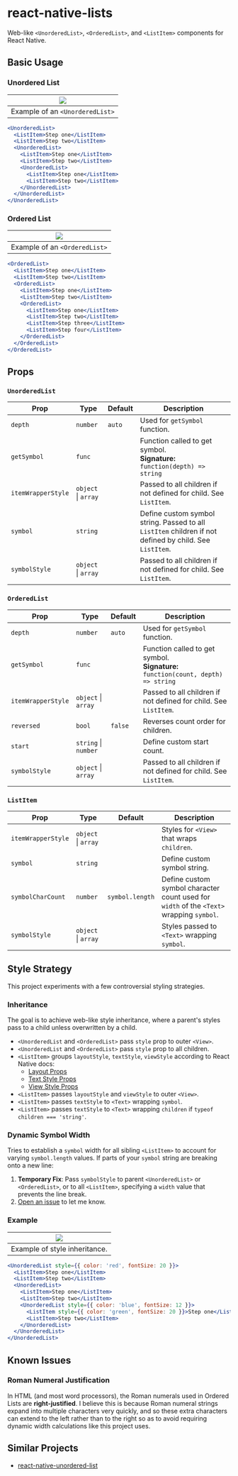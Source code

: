 # react-native-lists

Web-like `<UnorderedList>`, `<OrderedList>`, and `<ListItem>` components for
React Native.

## Basic Usage

### Unordered List

| ![](./screenshots/RN-unordered-list.png) |
| ---------------------------------------- |
| Example of an `<UnorderedList>`          |

```jsx
<UnorderedList>
  <ListItem>Step one</ListItem>
  <ListItem>Step two</ListItem>
  <UnorderedList>
    <ListItem>Step one</ListItem>
    <ListItem>Step two</ListItem>
    <UnorderedList>
      <ListItem>Step one</ListItem>
      <ListItem>Step two</ListItem>
    </UnorderedList>
  </UnorderedList>
</UnorderedList>
```

### Ordered List

| ![](./screenshots/RN-ordered-list.png) |
| -------------------------------------- |
| Example of an `<OrderedList>`          |

```jsx
<OrderedList>
  <ListItem>Step one</ListItem>
  <ListItem>Step two</ListItem>
  <OrderedList>
    <ListItem>Step one</ListItem>
    <ListItem>Step two</ListItem>
    <OrderedList>
      <ListItem>Step one</ListItem>
      <ListItem>Step two</ListItem>
      <ListItem>Step three</ListItem>
      <ListItem>Step four</ListItem>
    </OrderedList>
  </OrderedList>
</OrderedList>
```

## Props

### `UnorderedList`

| Prop               | Type                | Default | Description                                                                                             |
| ------------------ | ------------------- | ------- | ------------------------------------------------------------------------------------------------------- |
| `depth`            | `number`            | `auto`  | Used for `getSymbol` function.                                                                          |
| `getSymbol`        | `func`              |         | Function called to get symbol. <br/> **Signature:** <br/> `function(depth) => string`                   |
| `itemWrapperStyle` | `object` \| `array` |         | Passed to all children if not defined for child. See `ListItem`.                                        |
| `symbol`           | `string`            |         | Define custom symbol string. Passed to all `ListItem` children if not defined by child. See `ListItem`. |
| `symbolStyle`      | `object` \| `array` |         | Passed to all children if not defined for child. See `ListItem`.                                        |

### `OrderedList`

| Prop               | Type                 | Default | Description                                                                                  |
| ------------------ | -------------------- | ------- | -------------------------------------------------------------------------------------------- |
| `depth`            | `number`             | `auto`  | Used for `getSymbol` function.                                                               |
| `getSymbol`        | `func`               |         | Function called to get symbol. <br/> **Signature:** <br/> `function(count, depth) => string` |
| `itemWrapperStyle` | `object` \| `array`  |         | Passed to all children if not defined for child. See `ListItem`.                             |
| `reversed`         | `bool`               | `false` | Reverses count order for children.                                                           |
| `start`            | `string` \| `number` |         | Define custom start count.                                                                   |
| `symbolStyle`      | `object` \| `array`  |         | Passed to all children if not defined for child. See `ListItem`.                             |

### `ListItem`

| Prop               | Type                | Default         | Description                                                                              |
| ------------------ | ------------------- | --------------- | ---------------------------------------------------------------------------------------- |
| `itemWrapperStyle` | `object` \| `array` |                 | Styles for `<View>` that wraps `children`.                                               |
| `symbol`           | `string`            |                 | Define custom symbol string.                                                             |
| `symbolCharCount`  | `number`            | `symbol.length` | Define custom symbol character count used for `width` of the `<Text>` wrapping `symbol`. |
| `symbolStyle`      | `object` \| `array` |                 | Styles passed to `<Text>` wrapping `symbol`.                                             |

## Style Strategy

This project experiments with a few controversial styling strategies.

### Inheritance

The goal is to achieve web-like style inheritance, where a parent's styles pass
to a child unless overwritten by a child.

- `<UnorderedList` and `<OrderedList>` pass `style` prop to outer `<View>`.
- `<UnorderedList` and `<OrderedList>` pass `style` prop to all children.
- `<ListItem>` groups `layoutStyle`, `textStyle`, `viewStyle` according to React
  Native docs:
  - [Layout Props](https://reactnative.dev/docs/layout-props)
  - [Text Style Props](https://reactnative.dev/docs/text-style-props)
  - [View Style Props](https://reactnative.dev/docs/view-style-props)
- `<ListItem>` passes `layoutStyle` and `viewStyle` to outer `<View>`.
- `<ListItem>` passes `textStyle` to `<Text>` wrapping `symbol`.
- `<ListItem>` passes `textStyle` to `<Text>` wrapping `children` if
  `typeof children === 'string'`.

### Dynamic Symbol Width

Tries to establish a `symbol` width for all sibling `<ListItem>` to account for
varying `symbol.length` values. If parts of your `symbol` string are breaking
onto a new line:

1. **Temporary Fix**: Pass `symbolStyle` to parent `<UnorderedList>` or
   `<OrderedList>`, or to all `<ListItem>`, specifying a `width` value that
   prevents the line break.
1. [Open an issue](https://github.com/b2io/react-native-lists/issues) to let me
   know.

### Example

| ![](./screenshots/RN-customized-list.png) |
| ----------------------------------------- |
| Example of style inheritance.             |

```jsx
<UnorderedList style={{ color: 'red', fontSize: 20 }}>
  <ListItem>Step one</ListItem>
  <ListItem>Step two</ListItem>
  <UnorderedList>
    <ListItem>Step one</ListItem>
    <ListItem>Step two</ListItem>
    <UnorderedList style={{ color: 'blue', fontSize: 12 }}>
      <ListItem style={{ color: 'green', fontSize: 20 }}>Step one</ListItem>
      <ListItem>Step two</ListItem>
    </UnorderedList>
  </UnorderedList>
</UnorderedList>
```

## Known Issues

### Roman Numeral Justification

In HTML (and most word processors), the Roman numerals used in Ordered Lists are
**right-justified**. I believe this is because Roman numeral strings expand into
multiple characters very quickly, and so these extra characters can extend to
the left rather than to the right so as to avoid requiring dynamic width
calculations like this project uses.

## Similar Projects

- [react-native-unordered-list](https://github.com/xiqi/react-native-unordered-list)
